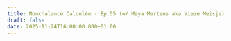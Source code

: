 ```yaml
---
title: Nonchalance Calculée - Ep.55 (w/ Maya Mertens aka Vieze Meisje)
draft: false
date: 2025-11-24T16:00:00.000+01:00
---
```

